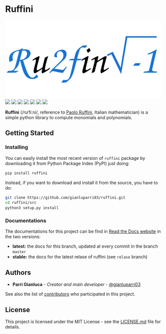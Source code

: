 # Ruffini

![](banner.svg)
![](https://img.shields.io/codacy/grade/8bf3533a27104f44bdc0dad621d0de73.svg)
![](https://img.shields.io/codacy/coverage/8bf3533a27104f44bdc0dad621d0de73.svg)
![](https://img.shields.io/readthedocs/ruffini.svg)
![](https://img.shields.io/pypi/v/ruffini.svg?color=success)
![](https://img.shields.io/github/languages/code-size/gianluparri03/ruffini.svg)
![](https://img.shields.io/github/languages/top/gianluparri03/ruffini.svg)
![](https://img.shields.io/github/license/gianluparri03/ruffini.svg)

**Ruffini** (/rʊˈfiːni/, reference to [Paolo Ruffini](https://en.wikipedia.org/wiki/Paolo_Ruffini), Italian mathematician)
is a simple python library to compute monomials and polynomials.

## Getting Started

### Installing

You can easily install the most recent version of `ruffini` package by
downloading it from Python Package Index (PyPI) just doing:

```bash
pip install ruffini
```

Instead, if you want to download and install it from the source, you have to do:

```bash
git clone https://github.com/gianluparri03/ruffini.git
cd ruffini/src
python3 setup.py install
```

### Documentations

The documentations for this project can be find in [Read the Docs website](https://ruffini.rtfd.com) in the two versions:

- **latest:** the docs for this branch, updated at every commit in the branch `master`
- **stable:** the docs for the latest relase of ruffini (see `relase` branch)

## Authors

- **Parri Gianluca** - *Creator and main developer* - [@gianluparri03](https://github.com/gianluparri03)

See also the list of [contributors](https://github.com/your/project/contributors)
who participated in this project.

## License

This project is licensed under the MIT License -
see the [LICENSE.md](LICENSE.md) file for details.
